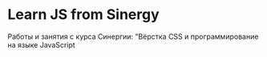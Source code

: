 # Learn JS from Sinergy
 Работы и занятия с курса Синергии: "Вёрстка CSS и программирование на языке JavaScript
